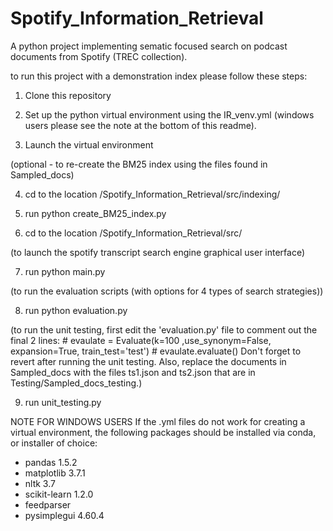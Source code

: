 # Spotify_Information_Retrieval
A python project implementing sematic focused search on podcast documents from Spotify (TREC collection).

to run this project with a demonstration index please follow these steps:

1. Clone this repository

3. Set up the python virtual environment using the IR_venv.yml (windows users please see the note at the bottom of this readme).

5. Launch the virtual environment

  (optional - to re-create the BM25 index using the files found in Sampled_docs)
  
  4.  cd to the location /Spotify_Information_Retrieval/src/indexing/
  
  5.  run python create_BM25_index.py

6. cd to the location /Spotify_Information_Retrieval/src/

(to launch the spotify transcript search engine graphical user interface)

7. run python main.py 

(to run the evaluation scripts (with options for 4 types of search strategies))

8. run python evaluation.py

(to run the unit testing, first edit the 'evaluation.py' file to comment out the final 2 lines:
    # evaulate = Evaluate(k=100 ,use_synonym=False, expansion=True,  train_test='test')
    # evaulate.evaluate()
Don't forget to revert after running the unit testing.
Also, replace the documents in Sampled_docs with the files ts1.json and ts2.json that are in Testing/Sampled_docs_testing.)

9. run unit_testing.py




NOTE FOR WINDOWS USERS
If the .yml files do not work for creating a virtual environment, the 
following packages should be installed via conda, or installer of choice:
- pandas 1.5.2
- matplotlib 3.7.1
- nltk 3.7
- scikit-learn 1.2.0
- feedparser
- pysimplegui 4.60.4
